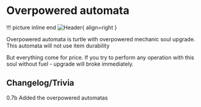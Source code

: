 # Overpowered automata

!!! picture inline end
    ![Header](){ align=right }

Overpowered automata is turtle with overpowered mechanic soul upgrade. This automata will not use item durability

But everything come for price. If you try to perform any operation with this soul without fuel - upgrade will broke immediately.

## Changelog/Trivia

0.7b
Added the overpowered automatas
